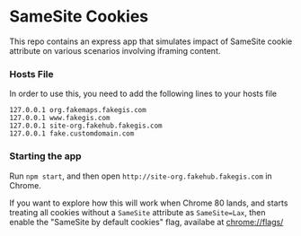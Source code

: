 # SameSite Cookies

This repo contains an express app that simulates impact of SameSite cookie attribute on various scenarios involving iframing content.

### Hosts File
In order to use this, you need to add the following lines to your hosts file

```
127.0.0.1 org.fakemaps.fakegis.com
127.0.0.1 www.fakegis.com
127.0.0.1 site-org.fakehub.fakegis.com
127.0.0.1 fake.customdomain.com
```

### Starting the app

Run `npm start`, and then open `http://site-org.fakehub.fakegis.com` in Chrome.

If you want to explore how this will work when Chrome 80 lands, and starts treating all cookies without a `SameSite` attribute as `SameSite=Lax`, then enable the "SameSite by default cookies" flag, availabe at [chrome://flags/](chrome://flags/)

